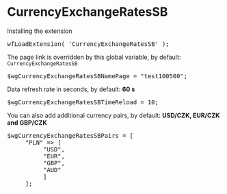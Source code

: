 # CurrencyExchangeRatesSB

Installing the extension
<pre>
wfLoadExtension( 'CurrencyExchangeRatesSB' );
</pre>


The page link is overridden by this global variable, by default: <code>CurrencyExchangeRatesSB</code>
<pre>
$wgCurrencyExchangeRatesSBNamePage = "test100500";
</pre>

 Data refresh rate in seconds, by default: <strong>60 s</strong>
<pre>$wgCurrencyExchangeRatesSBTimeReload = 10;
</pre>

You can also add additional currency pairs, by default: <strong>USD/CZK, EUR/CZK and GBP/CZK</strong>
<pre>
$wgCurrencyExchangeRatesSBPairs = [
     "PLN" => [
          "USD",
          "EUR",
          "GBP",
          "AUD"
          ]
     ];
</pre>
